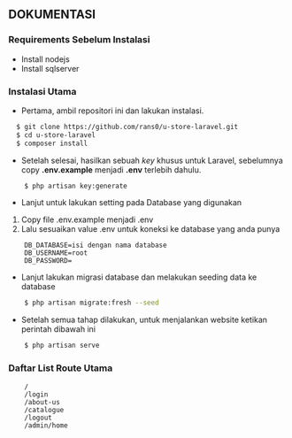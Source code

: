 ## DOKUMENTASI

### Requirements Sebelum Instalasi

- Install nodejs
- Install sqlserver

### Instalasi Utama

- Pertama, ambil repositori ini dan lakukan instalasi.

```bash
  $ git clone https://github.com/rans0/u-store-laravel.git
  $ cd u-store-laravel
  $ composer install
```

- Setelah selesai, hasilkan sebuah _key_ khusus untuk Laravel, sebelumnya copy **.env.example** menjadi **.env** terlebih dahulu.

```bash
    $ php artisan key:generate
```

- Lanjut untuk lakukan setting pada Database yang digunakan

1. Copy file .env.example menjadi .env
2. Lalu sesuaikan value .env untuk koneksi ke database yang anda punya

```
    DB_DATABASE=isi dengan nama database
    DB_USERNAME=root
    DB_PASSWORD=
```

- Lanjut lakukan migrasi database dan melakukan seeding data ke database

```bash
    $ php artisan migrate:fresh --seed
```

- Setelah semua tahap dilakukan, untuk menjalankan website ketikan perintah dibawah ini

```bash
    $ php artisan serve
```

### Daftar List Route Utama

```
    /
    /login
    /about-us
    /catalogue
    /logout
    /admin/home
```
